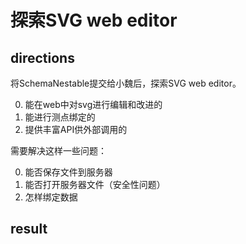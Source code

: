 探索SVG web editor
=====

##  directions

将SchemaNestable提交给小魏后，探索SVG web editor。

0.  能在web中对svg进行编辑和改进的
0.  能进行测点绑定的
0.  提供丰富API供外部调用的

需要解决这样一些问题：

0.  能否保存文件到服务器
0.  能否打开服务器文件（安全性问题）
0.  怎样绑定数据

##  result
